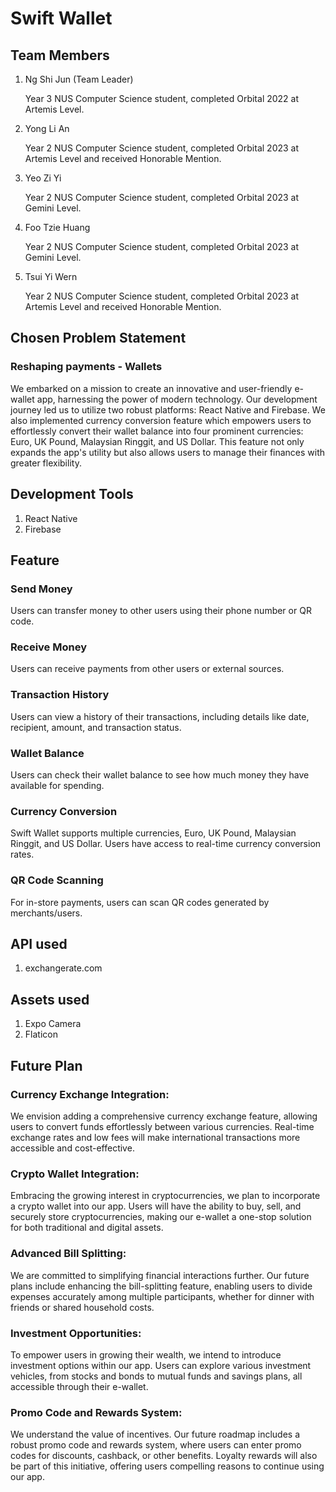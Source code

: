 # Swift Wallet


## Team Members
1) Ng Shi Jun (Team Leader)
   
   Year 3 NUS Computer Science student, completed Orbital 2022 at Artemis Level.
2) Yong Li An
   
   Year 2 NUS Computer Science student, completed Orbital 2023 at Artemis Level and received Honorable Mention.
3) Yeo Zi Yi
   
   Year 2 NUS Computer Science student, completed Orbital 2023 at Gemini Level.
4) Foo Tzie Huang
   
   Year 2 NUS Computer Science student, completed Orbital 2023 at Gemini Level.
5) Tsui Yi Wern
   
   Year 2 NUS Computer Science student, completed Orbital 2023 at Artemis Level and received Honorable Mention.


## Chosen Problem Statement
### Reshaping payments - Wallets
We embarked on a mission to create an innovative and user-friendly e-wallet app, harnessing the power of modern technology. Our development journey led us to utilize two robust platforms: React Native and Firebase. We also implemented currency conversion feature which empowers users to effortlessly convert their wallet balance into four prominent currencies: Euro, UK Pound, Malaysian Ringgit, and US Dollar. This feature not only expands the app's utility but also allows users to manage their finances with greater flexibility.


## Development Tools
1) React Native
2) Firebase


## Feature
### Send Money
Users can transfer money to other users using their phone number or QR code.

### Receive Money
Users can receive payments from other users or external sources.

### Transaction History
Users can view a history of their transactions, including details like date, recipient, amount, and transaction status.

### Wallet Balance
Users can check their wallet balance to see how much money they have available for spending.

### Currency Conversion
Swift Wallet supports multiple currencies, Euro, UK Pound, Malaysian Ringgit, and US Dollar. Users have access to real-time currency conversion rates.

### QR Code Scanning
For in-store payments, users can scan QR codes generated by merchants/users.

## API used
1) exchangerate.com


## Assets used
1) Expo Camera
2) Flaticon


## Future Plan
### Currency Exchange Integration:
We envision adding a comprehensive currency exchange feature, allowing users to convert funds effortlessly between various currencies. Real-time exchange rates and low fees will make international transactions more accessible and cost-effective.

### Crypto Wallet Integration:
Embracing the growing interest in cryptocurrencies, we plan to incorporate a crypto wallet into our app. Users will have the ability to buy, sell, and securely store cryptocurrencies, making our e-wallet a one-stop solution for both traditional and digital assets.

### Advanced Bill Splitting:
We are committed to simplifying financial interactions further. Our future plans include enhancing the bill-splitting feature, enabling users to divide expenses accurately among multiple participants, whether for dinner with friends or shared household costs.

### Investment Opportunities:
To empower users in growing their wealth, we intend to introduce investment options within our app. Users can explore various investment vehicles, from stocks and bonds to mutual funds and savings plans, all accessible through their e-wallet.

### Promo Code and Rewards System:
We understand the value of incentives. Our future roadmap includes a robust promo code and rewards system, where users can enter promo codes for discounts, cashback, or other benefits. Loyalty rewards will also be part of this initiative, offering users compelling reasons to continue using our app.
